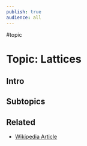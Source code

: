 ```yaml
---
publish: true
audience: all
---
```

#topic 
# Topic: Lattices
## Intro 

## Subtopics

## Related
- [Wikipedia Article](https://en.wikipedia.org/wiki/Lattice_(group))